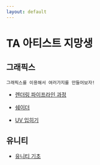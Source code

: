 ```yaml
---
layout: default
---
```


# TA 아티스트 지망생
## 그래픽스
```
그래픽스를 이용해서 여러가지를 만들어보자!
```
* [렌더링 파이프라인 과정](./posts/graphics/rendering_pipeline.html)

* [쉐이더](./posts/graphics/shader_1.html)

* [UV 입히기](./posts/graphics/shader_2.html)



## 유니티

* [유니티 기초](./posts/unity/unity_theory_1.html)


